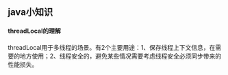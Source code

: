 ## java小知识

#### threadLocal的理解
threadLocal用于多线程的场景。有2个主要用途：1、保存线程上下文信息，在需要的地方使用；2、线程安全的，避免某些情况需要考虑线程安全必须同步带来的性能损失。
